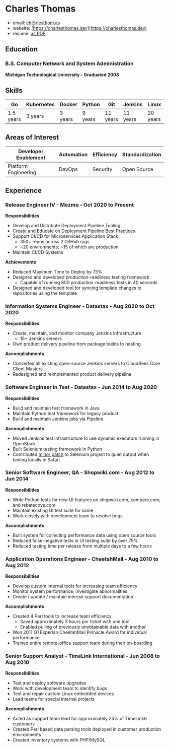 # Charles Thomas
- email: [ch@rlesthom.as](mailto:ch@rlesthom.as)
- website: [https://charlesthomas.dev](https://charlesthomas.dev)
- resume: [as PDF](http://github.com/charlesthomas/resume/releases/latest/download/Charles_Thomas_Resume.pdf)

## Education

### B.S. Computer Network and System Administration
**Michigan Technological University - Graduated 2008**

## Skills

| Go        | Kubernetes | Docker  | Python  | Git      | Jenkins  | Linux    |
| --------- | ---------- | ------- | ------- | -------- | -------- | -------- |
| 1.5 years | 3 years    | 3 years | 9 years | 11 years | 11 years | 20 years |

## Areas of Interest

| Developer Enablement | Automation | Efficiency | Standardization |
| -------------------- | ---------- | ---------- | --------------- |
| Platform Engineering | DevOps     | Security   | Open Source     |

## Experience

### Release Engineer IV - Mezmo - Oct 2020 to Present

**Responsibilities**

- Develop and Distribute Deployment Pipeline Tooling
- Create and Educate on Deployment Pipeline Best Practices
- Support CI/CD for Microservices Application Stack
  - 350+ repos across 2 GitHub orgs
  - ~20 environments; ~15 of which are production
- Maintain CI/CD Systems

**Achievements**

- Reduced Maximum Time to Deploy by 75%
- Designed and developed production-readiness testing framework
  - Capable of running 800 production-readiness tests in 40 seconds
- Designed and developed tool for syncing template changes to repositories using the template

### Information Systems Engineer - Datastax - Aug 2020 to Oct 2020 

**Responsibilities**

- Create, maintain, and monitor company Jenkins infrastructure
    - 15+ Jenkins servers
- Own product delivery pipeline from package builds to hosting

**Accomplishments**

- Converted all existing open-source Jenkins servers to CloudBees Core Client Masters
- Redesigned and reimplemented product delivery pipeline

### Software Engineer in Test - Datastax - Jun 2014 to Aug 2020
**Responsibilities**

- Build and maintain test framework in Java
- Maintain Python test framework for legacy product
- Build and maintain Jenkins jobs via Pipeline

**Accomplishments**

- Moved Jenkins test infrastructure to use dynamic executors running in OpenStack
- Built Selenium testing framework in Python
- Contributed [minor patch](https://github.com/SeleniumHQ/selenium/pull/244) to Selenium project to quiet output when testing locally in Safari

### Senior Software Engineer, QA - Shopwiki.com - Aug 2012 to Jun 2014
**Responsibilities**

- Write Python tests for new UI features on shopwiki.com, compare.com, and rebatecove.com
- Maintain existing UI test suite for same
- Work closely with development team to resolve bugs

**Accomplishments**

- Built system for collecting performance data using open source tools
- Reduced false-negative tests in UI testing suite by over 75%
- Reduced testing time per release from multiple days to a few hours

### Application Operations Engineer - CheetahMail - Aug 2010 to Aug 2012
**Responsibilities**

- Develop custom internal tools for increasing team efficiency
- Monitor system performance; investigate abnormalities
- Create / update / maintain internal support documentation

**Accomplishments**

- Created 4 Perl tools to increase team efficiency
	- Saved approximately 3 hours per ticket with one tool
	- Enabled pulling of previously unobtainable data with another
- Won 2011 Q1 Experian CheetahMail Pinnacle Award for individual performance
- Trained entire remote-office support team during their on-boarding

### Senior Support Analyst - TimeLink International - Jun 2008 to Aug 2010
**Responsibilities**

- Test and deploy software upgrades
- Work with development team to identify bugs
- Test and repair custom Linux embedded devices
- Lead teams for special internal projects

**Accomplishments**

- Acted as support team lead for approximately 25% of TimeLink6 customers
- Created Perl based data parsing tools deployed in customer production environments
- Created inventory systems with PHP/MySQL

